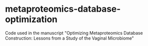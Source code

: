 # metaproteomics-database-optimization
Code used in the manuscript "Optimizing Metaproteomics Database Construction: Lessons from a Study of the Vaginal Microbiome"
